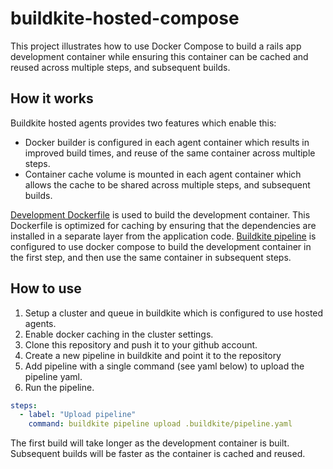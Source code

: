 # buildkite-hosted-compose

This project illustrates how to use Docker Compose to build a rails app development container while ensuring this container can be cached and reused across multiple steps, and subsequent builds.

## How it works

Buildkite hosted agents provides two features which enable this:

* Docker builder is configured in each agent container which results in improved build times, and reuse of the same container across multiple steps.
* Container cache volume is mounted in each agent container which allows the cache to be shared across multiple steps, and subsequent builds.

[Development Dockerfile](Dockerfile.development) is used to build the development container. This Dockerfile is optimized for caching by ensuring that the dependencies are installed in a separate layer from the application code.
[Buildkite pipeline](.buildkite/pipeline.yaml) is configured to use docker compose to build the development container in the first step, and then use the same container in subsequent steps.

## How to use

1. Setup a cluster and queue in buildkite which is configured to use hosted agents.
2. Enable docker caching in the cluster settings.
3. Clone this repository and push it to your github account.
4. Create a new pipeline in buildkite and point it to the repository
5. Add pipeline with a single command (see yaml below) to upload the pipeline yaml.
6. Run the pipeline.

```yaml
steps:
  - label: "Upload pipeline"
    command: buildkite pipeline upload .buildkite/pipeline.yaml
```

The first build will take longer as the development container is built. Subsequent builds will be faster as the container is cached and reused.